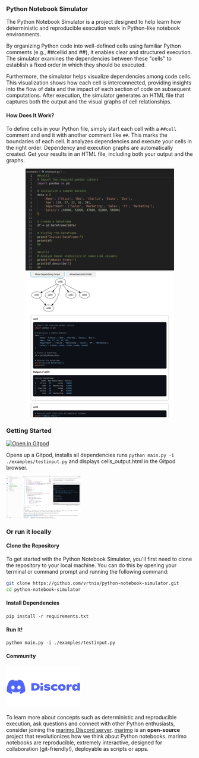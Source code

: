 ### Python Notebook Simulator

The Python Notebook Simulator is a project designed to help learn how deterministic and reproducible execution work in Python-like notebook environments. 

By organizing Python code into well-defined cells using familiar Python comments (e.g., ##cellid and ##), it enables clear and structured execution. The simulator examines the dependencies between these "cells" to establish a fixed order in which they should be executed.

Furthermore, the simulator helps visualize dependencies among code cells. This visualization shows how each cell is interconnected, providing insights into the flow of data and the impact of each section of code on subsequent computations. After execution, the simulator generates an HTML file that captures both the output and the visual graphs of cell relationships. 

#### How Does It Work?

To define cells in your Python file, simply start each cell with a `##cell` comment and end it with another comment like `##`. This marks the boundaries of each cell.
It analyzes dependencies and execute your cells in the right order. Dependency and execution graphs are automatically created. Get your results in an HTML file, including both your output and the graphs.

<p align="center">
  <img src="images/test_input.png" alt="Test Input" width="400"/>
  <img src="images/test_output.png" alt="Test Output" width="400"/>
</p>


### Getting Started


[![Open in Gitpod](https://gitpod.io/button/open-in-gitpod.svg)](https://gitpod.io/#https://github.com/vrtnis/python-notebook-simulator)

Opens up a Gitpod, installs all dependencies runs `python main.py -i ./examples/testinput.py` and displays cells_output.html in the Gitpod browser.

<img src="images/simulator_gitpod.png" alt="Join Discord" width="200"/>


### Or run it locally

#### Clone the Repository

To get started with the Python Notebook Simulator, you'll first need to clone the repository to your local machine. You can do this by opening your terminal or command prompt and running the following command:

```bash
git clone https://github.com/vrtnis/python-notebook-simulator.git
cd python-notebook-simulator
```


#### Install Dependencies 

```
pip install -r requirements.txt
```

#### Run It!

```
python main.py -i ./examples/testinput.py

```
#### Community

<a href="https://discord.gg/JE7nhX6mD8" target="_blank">
    <img src="images/Discord-logo.png" alt="Join Discord" width="200"/>
</a>

 
To learn more about concepts such as deterministic and reproducible execution, ask questions and connect with other Python enthusiasts, consider joining the [marimo Discord server](https://discord.gg/JE7nhX6mD8). [marimo](https://github.com/marimo-team/marimo) is an **open-source** project that revolutionizes how we think about Python notebooks. marimo notebooks are reproducible, extremely interactive, designed for collaboration (git-friendly!), deployable as scripts or apps. 




